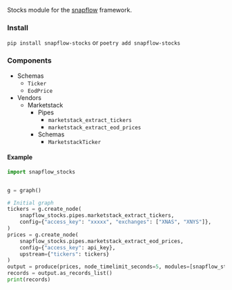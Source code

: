 Stocks module for the [snapflow](https://github.com/kvh/snapflow) framework.

### Install

`pip install snapflow-stocks` or `poetry add snapflow-stocks`

### Components

- Schemas
  - `Ticker`
  - `EodPrice`
- Vendors
  - Marketstack
    - Pipes
      - `marketstack_extract_tickers`
      - `marketstack_extract_eod_prices`
    - Schemas
      - `MarketstackTicker`

#### Example

```python
import snapflow_stocks


g = graph()

# Initial graph
tickers = g.create_node(
    snapflow_stocks.pipes.marketstack_extract_tickers,
    config={"access_key": "xxxxx", "exchanges": ["XNAS", "XNYS"]},
)
prices = g.create_node(
    snapflow_stocks.pipes.marketstack_extract_eod_prices,
    config={"access_key": api_key},
    upstream={"tickers": tickers}
)
output = produce(prices, node_timelimit_seconds=5, modules=[snapflow_stocks])
records = output.as_records_list()
print(records)
```
